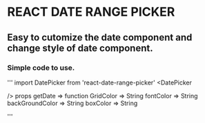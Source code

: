 # REACT DATE RANGE PICKER
## Easy to cutomize the date component and change style of date component.

### Simple code to use.
'''
import  DatePicker from 'react-date-range-picker'
<DatePicker
  
/>
props
getDate => function
GridColor => String
fontColor => String
backGroundColor => String
boxColor => String

'''
